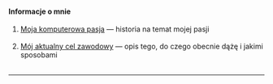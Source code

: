 <h4 id="top-of-this-page">  Informacje o mnie </h4>

1. [Moja komputerowa pasja](./readmes/my-computer-passion.md) — historia na temat mojej pasji
<br><br>
2. [Mój aktualny cel zawodowy](./readmes/actual-goal.md) — opis tego, do czego obecnie dążę i jakimi sposobami
<br><br>
***



